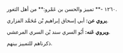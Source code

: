 ١٢٦٠ -** تمييز والحسن بن عَمْرو:** من أهل الثغور.

**يروي عن:** أبي إسحاق إبراهيم بْن مُحَمَّد الفزاري.

**ويروي عَنه:** أَبُو السري سند بْن السري المرعشي.

ذكرناهم للتمييز بينهم.